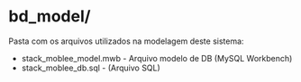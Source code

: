 # bd_model/

Pasta com os arquivos utilizados na modelagem deste sistema:
* stack_moblee_model.mwb - Arquivo modelo de DB (MySQL Workbench)
* stack_moblee_db.sql - (Arquivo SQL)